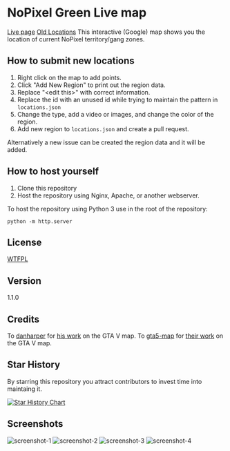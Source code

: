 NoPixel Green Live map
====
[Live page](https://endergamingfilms.github.io/np-green-livemap/)
[Old Locations](https://github.com/skyrossm/np-gangmap/blob/master/locations.json)
This interactive (Google) map shows you the location of current NoPixel territory/gang zones.

## How to submit new locations
1. Right click on the map to add points.
2. Click "Add New Region" to print out the region data.
3. Replace "\<edit this\>" with correct information.
4. Replace the id with an unused id while trying to maintain the pattern in `locations.json`
5. Change the type, add a video or images, and change the color of the region.
6. Add new region to `locations.json` and create a pull request.

Alternatively a new issue can be created the region data and it will be added.

## How to host yourself

1. Clone this repository
2. Host the repository using Nginx, Apache, or another webserver.

To host the repository using Python 3 use in the root of the repository:
```
python -m http.server
```

## License

[WTFPL](LICENSE)

## Version

1.1.0

## Credits

To [danharper](https://github.com/danharper/) for [his work](https://github.com/danharper/GTAV) on the GTA V map.
To [gta5-map](https://github.com/gta5-map) for [their work](https://github.com/gta5-map/gta5-map.github.io) on the GTA V map.

## Star History

By starring this repository you attract contributors to invest time into maintaing it.

[![Star History Chart](https://api.star-history.com/svg?repos=endergamingfilms/np-green-livemap&type=Date)](https://star-history.com/#endergamingfilms/np-green-livemap)

## Screenshots

![screenshot-1](https://i.imgur.com/VavAdiG.jpg)
![screenshot-2](https://i.imgur.com/978UDPW.jpg)
![screenshot-3](https://i.imgur.com/ijtZIHO.jpg)
![screenshot-4](https://i.imgur.com/VMuDSrK.png)
